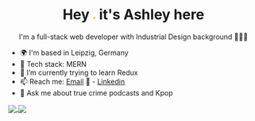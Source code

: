 ### <h1 align="center">Hey <img src="./assests/wave.gif" width="6px"> it's Ashley here </h1>

<p  align="center">I'm a full-stack web developer with Industrial Design background 👩🏻‍💻 </p>



- 🌍  I'm based in Leipzig, Germany
- 🧰 Tech stack: MERN
- 🌱 I’m currently trying to learn Redux
- 📫 Reach me: [Email](mailto:ashleyjiang4@gmail.com) 📧 - [Linkedin](https://www.linkedin.com/in/ashley-jiang-b623a9ab/)
- 💬 Ask me about true crime podcasts and Kpop
<!-- - 🔭 I’m currently working on  -->
<!-- - ⚡ Fun fact: ... -->
<!-- Languages and Tools -->


<a href="https://github.com/heyitsashleyhere/github-readme-stats">
  <img align="center" src="https://github-readme-stats.vercel.app/api/top-langs/?username=heyitsashleyhere&layout=compact&theme=radical" />
</a>
<a href="https://github.com/heyitsashleyhere/github-readme-stats">
  <img align="center" src="https://github-readme-stats.vercel.app/api?username=heyitsashleyhere&show_icons=true&theme=radical" />
</a>
